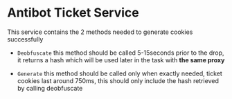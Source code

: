 # Antibot Ticket Service

This service contains the 2 methods needed to generate cookies successfully

- `Deobfuscate` this method should be called 5-15seconds prior to the drop, it returns a hash which will be used later in the task
with **the same proxy**
  
- `Generate` this method should be called only when exactly needed, ticket cookies last around 750ms, this should only include the 
hash retrieved by calling deobfuscate